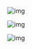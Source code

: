 ![img](https://cdn.nlark.com/yuque/0/2025/png/48073730/1742024849565-a994c54d-0ff1-4b20-986b-8f2e29191201.png)



![img](https://cdn.nlark.com/yuque/0/2025/png/48073730/1742025619943-a9d36c5a-fb61-46d1-9f82-abaa3aa427c1.png)







![img](https://cdn.nlark.com/yuque/0/2025/png/48073730/1742024890611-c348fd7e-5dbd-40d3-a59c-0b3dc07c71a1.png)